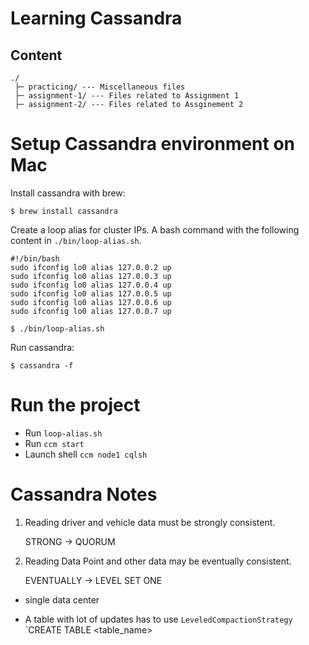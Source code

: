 # Learning Cassandra

## Content

```
./
 ├─ practicing/ --- Miscellaneous files
 ├─ assignment-1/ --- Files related to Assignment 1
 ├─ assignment-2/ --- Files related to Assginement 2
```


# Setup Cassandra environment on Mac

Install cassandra with brew:

```
$ brew install cassandra
```

Create a loop alias for cluster IPs. A bash command with the following content in `./bin/loop-alias.sh`.

```
#!/bin/bash
sudo ifconfig lo0 alias 127.0.0.2 up
sudo ifconfig lo0 alias 127.0.0.3 up
sudo ifconfig lo0 alias 127.0.0.4 up
sudo ifconfig lo0 alias 127.0.0.5 up
sudo ifconfig lo0 alias 127.0.0.6 up
sudo ifconfig lo0 alias 127.0.0.7 up
```

```
$ ./bin/loop-alias.sh
```

Run cassandra:

```
$ cassandra -f
```

# Run the project

* Run `loop-alias.sh`
* Run `ccm start`
* Launch shell `ccm node1 cqlsh`

# Cassandra Notes

1. Reading driver and vehicle data must be strongly consistent.

    STRONG -> QUORUM

2. Reading Data Point and other data may be eventually consistent.

    EVENTUALLY -> LEVEL SET ONE

* single data center

* A table with lot of updates has to use `LeveledCompactionStrategy`
`CREATE TABLE <table_name>
